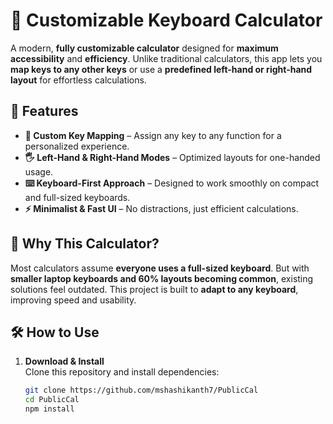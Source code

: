 # 🔢 Customizable Keyboard Calculator

A modern, **fully customizable calculator** designed for **maximum accessibility** and **efficiency**. Unlike traditional calculators, this app lets you **map keys to any other keys** or use a **predefined left-hand or right-hand layout** for effortless calculations.

## 🚀 Features

- **🔀 Custom Key Mapping** – Assign any key to any function for a personalized experience.
- **🖐️ Left-Hand & Right-Hand Modes** – Optimized layouts for one-handed usage.
- **⌨️ Keyboard-First Approach** – Designed to work smoothly on compact and full-sized keyboards.
- **⚡ Minimalist & Fast UI** – No distractions, just efficient calculations.

## 🎯 Why This Calculator?

Most calculators assume **everyone uses a full-sized keyboard**. But with **smaller laptop keyboards and 60% layouts becoming common**, existing solutions feel outdated. This project is built to **adapt to any keyboard**, improving speed and usability.

## 🛠️ How to Use

1. **Download & Install**  
   Clone this repository and install dependencies:
   ```sh
   git clone https://github.com/mshashikanth7/PublicCal
   cd PublicCal
   npm install
